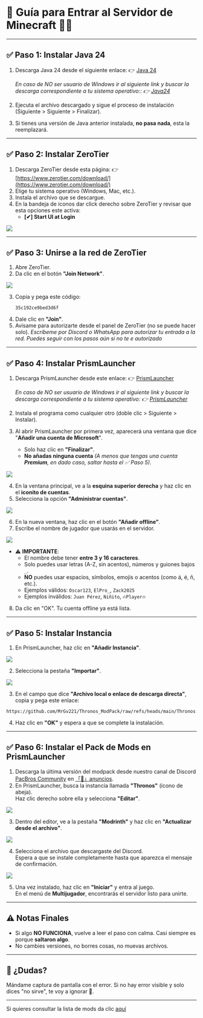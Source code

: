# 🧠 Guía para Entrar al Servidor de Minecraft 🧱🔥

---

## ✅ Paso 1: Instalar **Java 24**

1. Descarga Java 24 desde el siguiente enlace:
   👉 [Java 24](https://download.oracle.com/java/24/latest/jdk-24_windows-x64_bin.exe)

   _En caso de NO ser usuario de Windows ir al siguiente link y buscar la descarga correspondiente a tu sistema operativo:: 👉 [Java24](https://www.oracle.com/java/technologies/downloads/#java24)_

2. Ejecuta el archivo descargado y sigue el proceso de instalación (Siguiente > Siguiente > Finalizar).
3. Si tienes una versión de Java anterior instalada, **no pasa nada**, esta la reemplazará.

---

## ✅ Paso 2: Instalar **ZeroTier**

1. Descarga ZeroTier desde esta página:
   👉 [https://www.zerotier.com/download/](https://www.zerotier.com/download/)
2. Elige tu sistema operativo (Windows, Mac, etc.).
3. Instala el archivo que se descargue.
4. En la bandeja de iconos dar click derecho sobre ZeroTier y revisar que esta opciones este activa:
   - **[✔] Start UI at Login**

![](https://media0.giphy.com/media/v1.Y2lkPTc5MGI3NjExMDdqc2h0cmFzYTI2dHVvaTQ4dDBtYzZvMmx3cTVmM2Y2a290aGc1aiZlcD12MV9pbnRlcm5hbF9naWZfYnlfaWQmY3Q9Zw/V0ZapcmosUcO3n4r5T/giphy.gif)

---

## ✅ Paso 3: Unirse a la red de ZeroTier

1. Abre ZeroTier.
2. Da clic en el botón **"Join Network"**.

![](https://media1.giphy.com/media/v1.Y2lkPTc5MGI3NjExZmtyMmhzeDZ4dWtiNWxpNng5cjgxd3RpODh4OTIzOXNtcTM1MHQ5bCZlcD12MV9pbnRlcm5hbF9naWZfYnlfaWQmY3Q9Zw/oV1UhY8rA5GI5qwi2Q/giphy.gif)

3. Copia y pega este código:
   ```
   35c192ce9bed3d6f
   ```
4. Dale clic en **"Join"**.
5. Avísame para autorizarte desde el panel de ZeroTier (no se puede hacer solo).
   _Escríbeme por Discord o WhatsApp para autorizar tu entrada a la red._
   _Puedes seguir con los pasos aún si no te e autorizado_

---

## ✅ Paso 4: Instalar **PrismLauncher**

1. Descarga PrismLauncher desde este enlace:
   👉 [PrismLauncher](https://github.com/Diegiwg/PrismLauncher-Cracked/releases/download/9.4/PrismLauncher-Windows-MinGW-w64-Setup-9.4.exe)

   _En caso de NO ser usuario de Windows ir al siguiente link y buscar la descarga correspondiente a tu sistema operativo: 👉 [PrismLauncher](https://github.com/Diegiwg/PrismLauncher-Cracked/releases)_
   
2. Instala el programa como cualquier otro (doble clic > Siguiente > Instalar).
3. Al abrir PrismLauncher por primera vez, aparecerá una ventana que dice "**Añadir una cuenta de Microsoft**".  
   - Solo haz clic en **"Finalizar"**.  
   - **No añadas ninguna cuenta** _(A menos que tengas una cuenta **Premium**, en dado caso, saltar hasta el ✅ Paso 5)_.

![](https://i.imgur.com/DrV5Igb.png)

4. En la ventana principal, ve a la **esquina superior derecha** y haz clic en el **iconito de cuentas**.
5. Selecciona la opción **"Administrar cuentas"**.

![](https://i.imgur.com/UKXFIw1.png)

6. En la nueva ventana, haz clic en el botón **"Añadir offline"**.
7. Escribe el nombre de jugador que usarás en el servidor.

![](https://i.imgur.com/xNAOHLo.png)

   - ⚠️ **IMPORTANTE**:
     - El nombre debe tener **entre 3 y 16 caracteres**.
     - Solo puedes usar letras (A-Z, sin acentos), números y guiones bajos `_`.
     - **NO** puedes usar espacios, símbolos, emojis o acentos (como á, é, ñ, etc.).
     - Ejemplos válidos: `Oscar123`, `ElPro_`, `Zack2025`
     - Ejemplos inválidos: `Juan Pérez`, `Niñito`, `🔥Player🔥`
8. Da clic en "OK". Tu cuenta offline ya está lista.

---

## ✅ Paso 5: Instalar **Instancia**

1. En PrismLauncher, haz clic en **"Añadir Instancia"**.

![](https://i.imgur.com/2uLtGuc.png)

2. Selecciona la pestaña **"Importar"**.

![](https://i.imgur.com/lkLTjqK.png)

3. En el campo que dice **"Archivo local o enlace de descarga directa"**, copia y pega este enlace:
```
https://github.com/MrGv221/Thronos_ModPack/raw/refs/heads/main/Thronos.zip
```
   
4. Haz clic en **"OK"** y espera a que se complete la instalación.
---

## ✅ Paso 6: Instalar el Pack de Mods en PrismLauncher

1. Descarga la última versión del modpack desde nuestro canal de Discord [PacBros Community](https://discord.gg/uPVgyUdcDg) en [「📣」anuncios](https://discord.gg/EJEw45Pzyg).
2. En PrismLauncher, busca la instancia llamada **"Thronos"** (ícono de abeja).  
   Haz clic derecho sobre ella y selecciona **"Editar"**.

![](https://i.imgur.com/8O2nW7e.png)

3. Dentro del editor, ve a la pestaña **"Modrinth"** y haz clic en **"Actualizar desde el archivo"**.

![](https://i.imgur.com/0Ku4Y7r.png)

4. Selecciona el archivo que descargaste del Discord.  
   Espera a que se instale completamente hasta que aparezca el mensaje de confirmación.

![](https://i.imgur.com/AEAAcdD.png)

5. Una vez instalado, haz clic en **"Iniciar"** y entra al juego.  
   En el menú de **Multijugador**, encontrarás el servidor listo para unirte.
   
---

## ⚠️ Notas Finales

- Si algo **NO FUNCIONA**, vuelve a leer el paso con calma. Casi siempre es porque **saltaron algo**.
- No cambies versiones, no borres cosas, no muevas archivos.

---

## 💬 ¿Dudas?

Mándame captura de pantalla con el error. Si no hay error visible y solo dices "no sirve", te voy a ignorar 🧍.

---

Si quieres consultar la lista de mods da clic [aquí](https://github.com/MrGv221/Thronos/blob/main/Mods%20Server.md)
